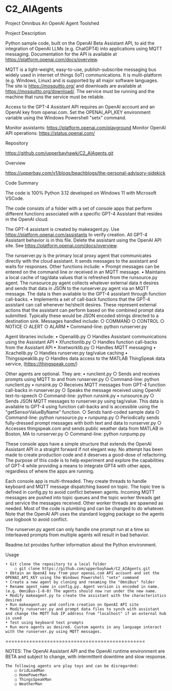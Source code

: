 ﻿# C2_AIAgents
Project Omnibus
An OpenAI Agent Toolshed

Project Description

Python sample code, built on the OpenAI Beta Assistant API, to aid the integration of OpenAI LLMs (e.g. ChatGPT4) into applications using MQTT messaging. Documentation for the API is available at https://platform.openai.com/docs/overview.

MQTT is a light-weight, easy-to-use, publish-subscribe messaging bus widely used in internet of things (IoT) communications. It is multi-platform (e.g. Windows, Linux) and is supported by all major software languages. The site is https://mosquitto.org/ and downloads are available at https://mosquitto.org/download/. The service must be running and the machine that runs the service must be reliable.

Access to the GPT-4 Assistant API requires an OpenAI account and an OpenAI key from openai.com. Set the OPENAI_API_KEY environment variable using the Windows Powershell "setx" command.

Monitor assistants: https://platform.openai.com/playground
Monitor OpenAI API operations: https://status.openai.com/

Repository

https://github.com/upperbayhawk/C2_AIAgents.git

Overview

https://upperbay.com/v1/blogs/beachblogs/the-personal-advisory-sidekick

Code Summary

The code is 100% Python 3.12 developed on Windows 11 with Microsoft VSCode.

The code consists of a folder with a set of console apps that perform different functions associated with a specific GPT-4 Assistant that resides in the OpenAI cloud.

The GPT-4 assistant is created by makeagent.py. Use https://platform.openai.com/assistants to verify creation. All GPT-4 Assistant behavior is in this file. Delete the assistant using the OpenAI API site. See https://platform.openai.com/docs/overview. 

The runserver.py is the primary local proxy agent that communicates directly with the cloud assistant. It sends messages to the assistant and waits for responses. Other functions include:
	• Prompt messages can be entered on the command line or received in an MQTT message.
	• Maintains a local cache of tag/data values that is refreshed from the runsource.py agent. The runsource.py agent collects whatever external data it desires and sends that data in JSON to the runserver.py agent via an MQTT message. The data is then available to the GPT-4 assistant through function call-backs.
	• Implements a set of call-back functions that the GPT-4 assistant can call whenever he/she/it desires. These represent external actions that the assistant can perform based on the combined prompt data submitted. Typically these would be JSON encoded strings directed to a destination sink. Messages handled include:
		○ COMMAND
		○ CONTROL
		○ NOTICE
		○ ALERT
		○ ALARM
	• Command-line: python runserver.py

Agent libraries include:
	• Openailib.py
		○ Handles Assistant communications using the Assistant API
	• Xfunctionlib.py
		○ Handles function call-backs from the Assistant API
	• Xnetworklib.py
		○ Handles MQTT messaging
	• Xcachelib.py
		○ Handles runserver.py tag/value caching
	• Thingsspeaklib.py
		○ Handles data access to the MATLAB ThingSpeak data service, (https://thingspeak.com/)

Other agents are optional. They are:
	• runclient.py
		○ Sends and receives prompts using MQTT to and from runserver.py
		○ Command-line: python runclient.py
	• runsink.py
		○ Receives MQTT messages from GPT-4 function call-backs in runserver.py
		○ Speaks the message received using OpenAI text-to-speech
		○ Command-line: python runsink.py
	• runsource.py
		○ Sends JSON MQTT messages to runserver.py using tag/value. This data is available to GPT-4 using function call-backs and is accessible using the "getSensorValueByName" function.
		○ Sends hard-coded sample data
		○ Command-line: python runsource.py
	• runpump.py
		○ Periodically sends fully-dressed prompt messages with both text and data to runserver.py
		○ Accesses thingspeak.com and sends public weather data from MATLAB in Boston, MA to runserver.py
		○ Command-line: python runpump.py

These console apps have a simple structure that extends the OpenAI Assistant API in a straight forward if not elegant way. No attempt has been made to create production code and it deserves a good-dose of refactoring. The purpose of this code is to help experiment and explore the capabilities of GPT-4 while providing a means to integrate GPT4 with other apps, regardless of where the apps are running.

Each console app is multi-threaded. They create threads to handle keyboard and MQTT message dispatching based on topic. The topic tree is defined in config.py to avoid conflict between agents. Incoming MQTT messages are pushed into topic queues and the topic worker threads get and service the messages received. Other worker threads are spawned as needed. Most of the code is plumbing and can be changed to do whatever. Note that the OpenAI API uses the standard logging package so the agents use logbook to avoid conflict.

The runserver.py agent can only handle one prompt run at a time so interleaved prompts from multiple agents will result in bad behavior.

Readme.txt provides further information about the Python environment.

Usage

	• Git clone the repository to a local folder
		○ git clone https://github.com/upperbayhawk/C2_AIAgents.git
	• Obtain an OpenAI key from your openai.com API account and set the OPENAI_API_KEY using the Windows Powershell "setx" command
	• Create a new agent by cloning and renaming the "OmniBus" folder
	• Rename agent_name in config.py. Agent version is encoded in name. (e.g. OmniBus-1-0-0) The agents should now run under the new name.
	• Modify makeagent.py to create the assistant with the characteristics desired
	• Run makeagent.py and confirm creation on OpenAI API site
	• Modify runserver.py and prompt data files to synch with assistant and change the MQTT hub IP address from "localhost" if an external hub is used
	• Test using keyboard text prompts
	• Run more agents as desired. Custom agents in any language interact with the runserver.py using MQTT messages.

===============================================

NOTES: 
	The OpenAI Assistant API and the OpenAI runtime environment are BETA and subject to change, with intermittent downtime and slow response.

	The following agents are play toys and can be disregarded:
		○ GridLoadMan
		○ HomePowerMan
		○ ThingsSpeakMan
		○ WeatherMan


